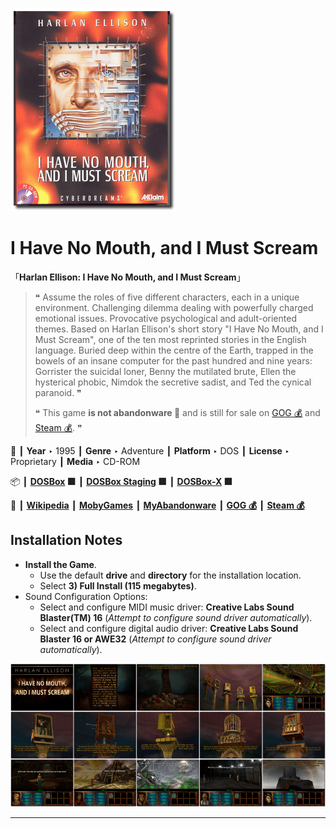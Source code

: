 ![](Thumbnail.png "application-thumbnail")

# I Have No Mouth, and I Must Scream

「**Harlan Ellison: I Have No Mouth, and I Must Scream**」

> ❝ Assume the roles of five different characters, each in a unique environment. Challenging dilemma dealing with powerfully charged emotional issues. Provocative psychological and adult-oriented themes. Based on Harlan Ellison's short story "I Have No Mouth, and I Must Scream", one of the ten most reprinted stories in the English language. Buried deep within the centre of the Earth, trapped in the bowels of an insane computer for the past hundred and nine years: Gorrister the suicidal loner, Benny the mutilated brute, Ellen the hysterical phobic, Nimdok the secretive sadist, and Ted the cynical paranoid. ❞
>
> ❝ This game **is not abandonware 🚫** and is still for sale on [GOG 💰](https://www.gog.com/en/game/i_have_no_mouth_and_i_must_scream) and [Steam 💰](https://store.steampowered.com/app/245390/I_Have_No_Mouth_and_I_Must_Scream/). ❞
>

📌 ┃ **Year** ‣ 1995 ┃ **Genre** ‣ Adventure ┃ **Platform** ‣ DOS ┃ **License** ‣ Proprietary ┃ **Media** ‣ CD-ROM 

📦 ┃ **[DOSBox](https://www.dosbox.com/) 🟩** ┃ **[DOSBox Staging](https://dosbox-staging.github.io/) 🟩** ┃ **[DOSBox-X](https://dosbox-x.com/) 🟩** 

📎 ┃ **[Wikipedia](https://en.wikipedia.org/wiki/I_Have_No_Mouth,_and_I_Must_Scream_(video_game))** ┃ **[MobyGames](https://www.mobygames.com/game/617/harlan-ellison-i-have-no-mouth-and-i-must-scream/)** ┃ **[MyAbandonware](https://www.myabandonware.com/game/harlan-ellison-i-have-no-mouth-and-i-must-scream-2sv)** ┃ **[GOG 💰](https://www.gog.com/en/game/i_have_no_mouth_and_i_must_scream)** ┃ **[Steam 💰](https://store.steampowered.com/app/245390/I_Have_No_Mouth_and_I_Must_Scream/)** 

## Installation Notes
- **Install the Game**.
  - Use the default **drive** and **directory** for the installation location.
  - Select **3) Full Install (115 megabytes)**.
- Sound Configuration Options:
  - Select and configure MIDI music driver: **Creative Labs Sound Blaster(TM) 16** (*Attempt to configure sound driver automatically*).
  - Select and configure digital audio driver: **Creative Labs Sound Blaster 16 or AWE32** (*Attempt to configure sound driver automatically*).

![](Montage.png "I Have No Mouth, and I Must Scream")

---


